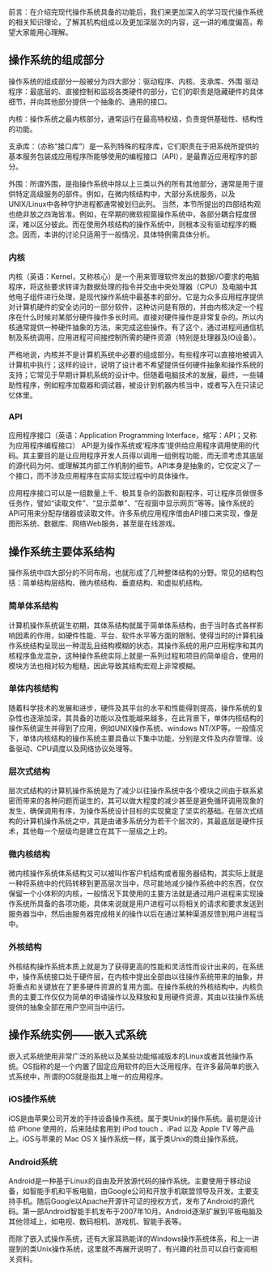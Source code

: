 前言：在介绍完现代操作系统具备的功能后，我们来更加深入的学习现代操作系统的相关知识理论，了解其机构组成以及更加深层次的内容，这一讲的难度偏高，希望大家能用心理解。


## 操作系统的组成部分
操作系统的组成部分一般被分为四大部分：驱动程序、内核、支承库、外围
驱动程序：最底层的、直接控制和监视各类硬件的部分，它们的职责是隐藏硬件的具体细节，并向其他部分提供一个抽象的、通用的接口。

内核：操作系统之最内核部分，通常运行在最高特权级，负责提供基础性、结构性的功能。

支承库：（亦称“接口库”）是一系列特殊的程序库，它们职责在于把系统所提供的基本服务包装成应用程序所能够使用的编程接口（API），是最靠近应用程序的部分。

外围：所谓外围，是指操作系统中除以上三类以外的所有其他部分，通常是用于提供特定高级服务的部件。例如，在微内核结构中，大部分系统服务，以及UNIX/Linux中各种守护进程都通常被划归此列。
当然，本节所提出的四部结构观也绝非放之四海皆准。例如，在早期的微软视窗操作系统中，各部分耦合程度很深，难以区分彼此。而在使用外核结构的操作系统中，则根本没有驱动程序的概念。因而，本讲的讨论只适用于一般情况，具体特例需具体分析。

### 内核
内核（英语：Kernel，又称核心）是一个用来管理软件发出的数据I/O要求的电脑程序，将这些要求转译为数据处理的指令并交由中央处理器（CPU）及电脑中其他电子组件进行处理，是现代操作系统中最基本的部分。它是为众多应用程序提供对计算机硬件的安全访问的一部分软件，这种访问是有限的，并由内核决定一个程序在什么时候对某部分硬件操作多长时间。直接对硬件操作是非常复杂的。所以内核通常提供一种硬件抽象的方法，来完成这些操作。有了这个，通过进程间通信机制及系统调用，应用进程可间接控制所需的硬件资源（特别是处理器及IO设备）。

严格地说，内核并不是计算机系统中必要的组成部分。有些程序可以直接地被调入计算机中执行；这样的设计，说明了设计者不希望提供任何硬件抽象和操作系统的支持；它常见于早期计算机系统的设计中。但随着电脑技术的发展，最终，一些辅助性程序，例如程序加载器和调试器，被设计到机器内核当中，或者写入在只读记忆体里。

### API
应用程序接口（英语：Application Programming Interface，缩写：API；又称为应用程序编程接口）
API是为操作系统或‘程序库’提供给应用程序调用使用的代码。其主要目的是让应用程序开发人员得以调用一组例程功能，而无须考虑其底层的源代码为何、或理解其内部工作机制的细节。API本身是抽象的，它仅定义了一个接口，而不涉及应用程序在实际实现过程中的具体操作。

应用程序接口可以是一组数量上千、极其复杂的函数和副程序，可让程序员做很多任务作，譬如“读取文件”、“显示菜单”、“在视窗中显示网页”等等。操作系统的API可用来分配存储器或读取文件。许多系统应用程序借由API接口来实现，像是图形系统、数据库、网络Web服务，甚至是在线游戏。

## 操作系统主要体系结构
操作系统中四大部分的不同布局，也就形成了几种整体结构的分野。常见的结构包括：简单结构层结构、微内核结构、垂直结构、和虚拟机结构。

### 简单体系结构
计算机操作系统诞生初期，其体系结构就属于简单体系结构，由于当时各式各样影响因素的作用，如硬件性能、平台、软件水平等方面的限制，使得当时的计算机操作系统结构呈现出一种混乱且结构模糊的状态，其操作系统的用户应用程序和其内核程序鱼龙混杂，这种操作系统实际上就是一系列过程和项目的简单组合，使用的模块方法也相对较为粗糙，因此导致其结构宏观上非常模糊。

### 单体内核结构
随着科学技术的发展和进步，硬件及其平台的水平和性能得到提高，操作系统的复杂性也逐渐加深，其具备的功能以及性能越来越多，在此背景下，单体内核结构的操作系统诞生并得到了应用，例如UNIX操作系统、windows NT/XP等。一般情况下，单体内核结构的操作系统主要具备以下集中功能，分别是文件及内存管理、设备驱动、CPU调度以及网络协议处理等。

### 层次式结构
层次式结构的计算机操作系统是为了减少以往操作系统中各个模块之间由于联系紧密而带来的各种问题而诞生的，其可以做大程度的减少甚至是避免循环调用现象的发生，确保调用有序，为操作系统设计目标的实现奠定了坚实的基础。在层次式结构的计算机操作系统之中，其是由诸多系统分为若干个层次的，其最底层是硬件技术，其他每一个层级均是建立在其下一层级之上的。

### 微内核结构
微内核操作系统体系结构又可以被叫作客户机结构或者服务器结构，其实际上就是一种将系统中的代码转移到更高层次当中，尽可能地减少操作系统中的东西，仅仅保留一个小体积的内核，一般情况下其使用的主要方法就是通过用户进程来实现操作系统所具备的各项功能，具体来说就是用户进程可以将相关的请求和要求发送到服务器当中，然后由服务器完成相关的操作以后在通过某种渠道反馈到用户进程当中。

### 外核结构
外核结构操作系统本质上就是为了获得更高的性能和灵活性而设计出来的，在系统中，操作系统接口处于硬件层，在内核中提出全部由以往操作系统带来的抽象，并将重点和关键放在了更多硬件资源的复用方面。在操作系统的外核结构中，内核负责的主要工作仅仅为简单的申请操作以及释放和复用硬件资源，其由以往操作系统提供的抽象全部在用户空间当中运行。

## 操作系统实例——嵌入式系统

嵌入式系统使用非常广泛的系统以及某些功能缩减版本的Linux或者其他操作系统。OS指称的是一个内置了固定应用软件的巨大泛用程序。在许多最简单的嵌入式系统中，所谓的OS就是指其上唯一的应用程序。

### iOS操作系统
iOS是由苹果公司开发的手持设备操作系统。属于类Unix的操作系统。最初是设计给 iPhone 使用的，后来陆续套用到 iPod touch 、iPad 以及 Apple TV 等产品上。iOS与苹果的 Mac OS X 操作系统一样，属于类Unix的商业操作系统。

### Android系统
Android是一种基于Linux的自由及开放源代码的操作系统。主要使用于移动设备，如智能手机和平板电脑，由Google公司和开放手机联盟领导及开发。主要支持手机。随后Google以Apache开源许可证的授权方式，发布了Android的源代码。第一部Android智能手机发布于2007年10月。Android逐渐扩展到平板电脑及其他领域上，如电视、数码相机、游戏机、智能手表等。

而除了嵌入式操作系统，还有大家耳熟能详的Windows操作系统体系，和上一讲提到的类Unix操作系统，这里就不再展开说明了，有兴趣的社员可以自行查阅相关资料。